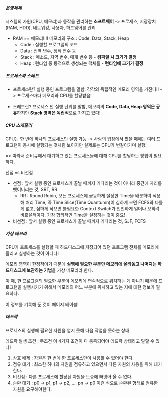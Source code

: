 ##### 운영체제
시스템의 자원(CPU, 메모리)과 동작을 관리하는 **소프트웨어** -> 프로세스, 저장장치(RAM, HDD), 네트워킹, 사용자, 하드웨어를 관리

* RAM == 메모리!!!!
  메모리의 구조 : Code, Data, Stack, Heap
  - Code : 실행할 프로그램의 코드
  - Data : 전역 변수, 정적 변수 등
  - Stack : 메소드, 지역 변수, 매개 변수 등 - **컴파일 시 크기가 결정**
  - Heap : 런타임 중 동적으로 생성되는 객체들 - **런타임에 크기가 결정**


##### 프로세스와 스레드

* 프로세스란?
  실행 중인 프로그램을 말함, 각각의 독립적인 메모리 영역을 가진다!! -> 프로세스마다 메모리와 CPU를 할당받음!

* 스레드란?
  프로세스 안 실행 단위를 말함, 메모리의 **Code, Data,Heap 영역은 공유**하지만 **Stack 영역은 독립적**으로 가지고 있다!
  
  

##### CPU 스케줄러
CPU는 한 번에 하나의 프로세스만 실행 가능 -> 사람의 입장에서 봤을 때에는 여러 프로그램이 동시에 실행되는 것처럼 보이지만 실제로는 CPU가 번갈아가며 실행!

=> 따라서 준비큐에서 대기하고 있는 프로세스들에 대해 CPU를 할당하는 방법이 필요하다.

선점 vs 비선점
- 선점 : 앞서 실행 중인 프로세스가 끝날 때까지 기다리는 것이 아니라 중간에 자리를 뺏어버리는 것, SRT, RR
  - RR : Round Robin, 모든 프로세스에 균등하게 설정한 Time을 배분하여 적용해 처리
         Time, 즉 Time Slice(Time Quantumn)이 심하게 크면 FCFS와 다를 게 없고, 심하게 작으면 불필요한 Context Switch가 빈번하게 일어나 오히려 비효율적이다.
         가장 합리적인 Time을 설정하는 것이 중요!
- 비선점 : 앞서 실행 중인 프로세스가 끝날 때까지 기다리는 것, SJF, FCFS


##### 가상 메모리
CPU가 프로세스를 실행할 때 하드디스크에 저장되어 있던 프로그램 전체를 메모리에 올리고 실행하는 것이 아니다! 

메모리 영역이 한정적이기 때문에 **실행에 필요한 부분만 메모리에 올려놓고 나머지는 하드디스크에 보관하는 기법**을 가상 메모리라 한다.

이 때, 한 프로그램의 필요한 부분이 메모리에 연속적으로 위치하는 게 아니기 때문에 프로그램을 실행시키기 위해서 메모리의 어느 부분에 위치하고 있는 지에 대한 정보가 필요하다.

이 정보를 기록해 둔 것이 페이지 테이블!



##### 데드락
프로세스의 실행에 필요한 자원을 얻지 못해 다음 작업을 못하는 상태

데드락 발생 조건 : 무조건 이 4가지 조건이 다 충족되어야 데드락 상태라고 말할 수 있다!

1. 상호 배제 : 자원은 한 번에 한 프로세스만이 사용할 수 있어야 한다.
2. 점유 대기 : 최소한 하나의 자원을 점유하고 있으면서 다른 자원의 사용을 위해 대기한다.
3. 비선점 : 다른 프로세스에 할당된 자원을 도중에 빼앗아 올 수 없다.
4. 순환 대기 : p0 -> p1, p1 -> p2, .... pn -> p0 이런 식으로 순환된 형태로 점유한 자원을 요구해야한다.

